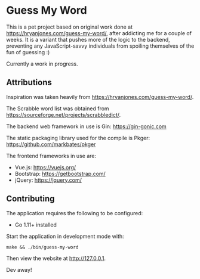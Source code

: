 # Guess My Word

This is a pet project based on original work done at https://hryanjones.com/guess-my-word/, after addicting me for a couple of weeks. It is a variant that pushes more of the logic to the backend, preventing any JavaScript-savvy individuals from spoiling themselves of the fun of guessing :)

Currently a work in progress.

## Attributions

Inspiration was taken heavily from https://hryanjones.com/guess-my-word/.

The Scrabble word list was obtained from https://sourceforge.net/projects/scrabbledict/.

The backend web framework in use is Gin: https://gin-gonic.com

The static packaging library used for the compile is Pkger: https://github.com/markbates/pkger

The frontend frameworks in use are:

* Vue.js: https://vuejs.org/
* Bootstrap: https://getbootstrap.com/
* jQuery: https://jquery.com/

## Contributing

The application requires the following to be configured:

* Go 1.11+ installed

Start the application in development mode with:

```
make && ./bin/guess-my-word
```

Then view the website at http://127.0.0.1.

Dev away!
